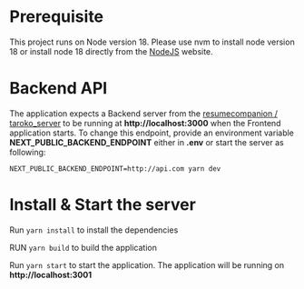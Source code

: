 # Prerequisite

This project runs on Node version 18. Please use nvm to install node version 18 or install node 18 directly from the [NodeJS](https://nodejs.org/en) website.

# Backend API

The application expects a Backend server from the [resumecompanion
/
taroko_server](https://github.com/resumecompanion/taroko_server) to be running at **http://localhost:3000** when the Frontend application starts. To change this endpoint, provide an environment variable **NEXT_PUBLIC_BACKEND_ENDPOINT** either in **.env** or start the server as following:

`NEXT_PUBLIC_BACKEND_ENDPOINT=http://api.com yarn dev`

# Install & Start the server

Run `yarn install` to install the dependencies

RUN `yarn build` to build the application

Run `yarn start` to start the application. The application will be running on **http://localhost:3001**

